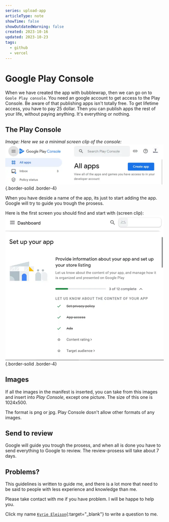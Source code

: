 ```yaml
---
series: upload-app
articleType: note
showTime: false
showOutdatedWarning: false
created: 2023-10-16
updated: 2023-10-23
tags:
  - github
  - vercel
---
```


# Google Play Console
When we have created the app with bubblewrap, then we can go on to `Goole Play console`. You need an google account to get access to the Play Console. Be aware of that publishing apps isn't totally free. To get lifetime access, you have to pay 25 dollar. Then you can publish apps the rest of your life, without paying anything. It's everything or nothing.

## The Play Console
_Image: Here we se a minimal screen clip of the console:_
![Screen clip of the top of the _Google Search Console_](./google-play-console.webp "Screen clip of the top of the Google Search Console"){.border-solid .border-4}

When you have deside a name of the app, its just to start adding the app. Google will try to guide you trough the prosess.

Here is the first screen you should find and start with (screen clip):
![Screen clip from _Google Search Console_ of how to _set up your app_](./set-up-your-app.webp "Screen clip from _Google Search Console_ of how to _set up your app_ "){.border-solid .border-4}

## Images
If all the images in the manifest is inserted, you can take from this images and insert into _Play Console_, except one picture. The size of this one is 1024x500.

The format is png or jpg. Play Console dosn't allow other formats of any images.

## Send to review
Google will guide you trough the prosess, and when all is done you have to send everything to Google to review. The review-prosess will take about 7 days. 

## Problems?
This guidelines is written to guide me, and there is a lot more that need to be said to people with less experience and knowledge than me. 

Please take contact with me if you have problem. I will be happe to help you. 

Click my name [`Kyrie Eleison`](https://github.com/lovkyndig/android-app-guide/discussions/categories/q-a){:target="_blank"} to write a question to me.

<!-- 
Made by laywer Kyrie Eleison 2023.
-->